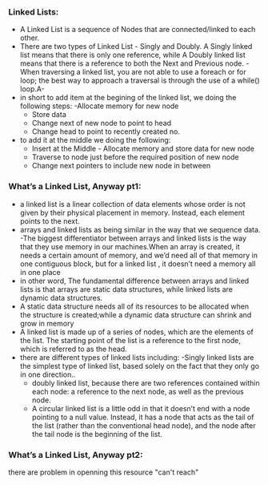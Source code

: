 ### Linked Lists:
- A Linked List is a sequence of Nodes that are connected/linked to each other.
- There are two types of Linked List - Singly and Doubly.  A Singly linked list means that there is only one reference, while  A Doubly linked list means that there is a reference to both the Next and Previous node.
-When traversing a linked list, you are not able to use a foreach or for loop; the best way to approach a traversal is through the use of a while() loop.A-
- in short to add item at the begining of the linked list, we doing the following steps:
     -Allocate memory for new node
     - Store data
     - Change next of new node to point to head
     - Change head to point to recently created no.
- to add it at the middle we doing the following:
     - Insert at the Middle
      - Allocate memory and store data for new node
     -  Traverse to node just before the required position of new node
     -  Change next pointers to include new node in between

### What’s a Linked List, Anyway pt1:
- a linked list is a linear collection of data elements whose order is not given by their physical placement in memory. Instead, each element points to the next.
-  arrays and linked lists as being similar in the way that we sequence data.
-The biggest differentiator between arrays and linked lists is the way that they use memory in our machines.When an array is created, it needs a certain amount of memory, and we’d need all of that memory in one contiguous block, but  for a linked list , it doesn’t need a memory all in one place
- in other word, The fundamental difference between arrays and linked lists is that arrays are static data structures, while linked lists are dynamic data structures.
- A static data structure needs all of its resources to be allocated when the structure is created;while a dynamic data structure can shrink and grow in memory
- A linked list is made up of a series of nodes, which are the elements of the list. The starting point of the list is a reference to the first node, which is referred to as the head.
- there are different  types of linked lists including:
     -Singly linked lists are the simplest type of linked list, based solely on the fact that they only go in one direction..
     - doubly linked list, because there are two references contained within each node: a reference to the next node, as well as the previous node.
     - A circular linked list is a little odd in that it doesn’t end with a node pointing to a null value. Instead, it has a node that acts as the tail of the list (rather than the conventional head node), and the node after the tail node is the beginning of the list.
     
### What’s a Linked List, Anyway pt2:
there are problem in openning this resource "can't reach"
